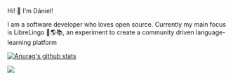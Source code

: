 Hi! 👋 I'm Dániel!

I am a software developer who loves open source. Currently my main focus is LibreLingo 🐢🌎📚, an experiment to create a community driven language-learning platform

[![Anurag's github stats](https://github-readme-stats.vercel.app/api?username=kantord)](https://github.com/anuraghazra/github-readme-stats)

![](https://komarev.com/ghpvc/?username=kantord)
